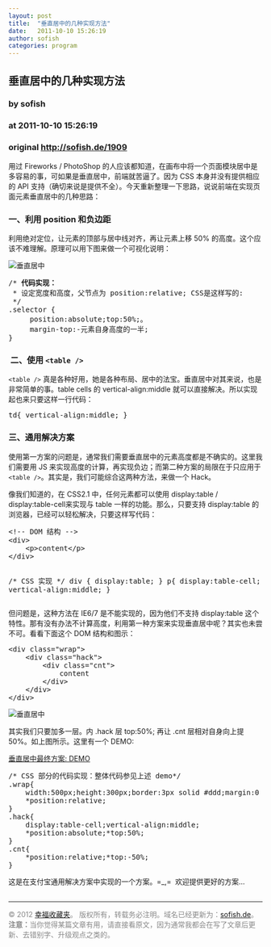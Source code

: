 ```yaml
---
layout: post
title:  "垂直居中的几种实现方法"
date:   2011-10-10 15:26:19
author: sofish
categories: program
---
```


## 垂直居中的几种实现方法
### by sofish
### at 2011-10-10 15:26:19
### original <http://sofish.de/1909>

<p>用过 Fireworks / PhotoShop 的人应该都知道，在画布中将一个页面模块居中是多容易的事，可如果是垂直居中，前端就苦逼了。因为 CSS 本身并没有提供相应的 API 支持（确切来说是提供不全）。今天重新整理一下思路，说说前端在实现页面元素垂直居中的几种思路：</p>
<h3>一、利用 position 和负边距</h3>
<p>利用绝对定位，让元素的顶部与居中线对齐，再让元素上移 50% 的高度。这个应该不难理解。原理可以用下图来做一个可视化说明：</p>
<p><img alt="垂直居中" src="http://sofish.de/mypics/align-middle-1.png"></p>
<pre>
/* <strong>代码实现：</strong>
 * 设定宽度和高度，父节点为 position:relative; CSS是这样写的:
 */
.selector {
     position:absolute;top:50%;。
     margin-top:-元素自身高度的一半;
}
</pre>
<h3> 二、使用 <code>&lt;table /&gt;</code></h3>
<p><code>&lt;table /&gt;</code> 真是各种好用，她是各种布局、居中的法宝。垂直居中对其来说，也是非常简单的事。table cells 的 vertical-align:middle 就可以直接解决。所以实现起也来只要这样一行代码：</p>
<pre>
td{ vertical-align:middle; }</pre>
<h3>三、通用解决方案</h3>
<p>使用第一方案的问题是，通常我们需要垂直居中的元素高度都是不确实的。这里我们需要用 JS 来实现高度的计算，再实现负边；而第二种方案的局限在于只应用于 <code>&lt;table /&gt;</code>。其实是，我们可能综合这两种方法，来做一个 Hack。</p>
<p>像我们知道的，在 CSS2.1 中，任何元素都可以使用 display:table / display:table-cell来实现与 table 一样的功能。那么，只要支持 display:table 的浏览器，已经可以轻松解决，只要这样写代码：</p>
<pre>
&lt;!-- DOM 结构 --&gt;
&lt;div&gt;
    &lt;p&gt;content&lt;/p&gt;
&lt;/div&gt;

/* CSS 实现 */
div { display:table; }
p{ display:table-cell; vertical-align:middle; }</pre>
<p>但问题是，这种方法在 IE6/7 是不能实现的，因为他们不支持 display:table 这个特性。那有没有办法不计算高度，利用第一种方案来实现垂直居中呢？其实也未尝不可。看看下面这个 DOM 结构和图示：</p>
<pre>
&lt;div class=&quot;wrap&quot;&gt;
    &lt;div class=&quot;hack&quot;&gt;
        &lt;div class=&quot;cnt&quot;&gt;
            content
        &lt;/div&gt;
    &lt;/div&gt;
&lt;/div&gt;</pre>
<p><img alt="垂直居中" src="http://sofish.de/mypics/align-middle-2.png"></p>
<p>其实我们只要加多一层。内 .hack 层 top:50%; 再让 .cnt 层相对自身向上提50%。如上图所示。这里有一个 DEMO:</p>
<p><a href="http://sofish.de/file/demo/align-middle.html">垂直居中最终方案: DEMO</a></p>
<pre>
/* CSS 部分的代码实现：整体代码参见上述 demo*/
.wrap{
    width:500px;height:300px;border:3px solid #ddd;margin:0 auto;padding:20px;display:table;
    *position:relative;
}
.hack{
    display:table-cell;vertical-align:middle;
    *position:absolute;*top:50%;
}
.cnt{
    *position:relative;*top:-50%;
}
</pre>
<p>这是在支付宝通用解决方案中实现的一个方案。=_,=  欢迎提供更好的方案…</p>
<div style="color:#888;margin-top:30px"><p><hr>© 2012 <a href="http://sofish.de" title="幸福收藏夹">幸福收藏夹</a>。 版权所有，转载务必注明。域名已经更新为：<a href="http://sofish.de" title="幸福收藏夹">sofish.de</a>。<br><strong>注意：</strong>当你觉得某篇文章有用，请直接看原文，因为通常我都会在写了文章后更新、去错别字、升级观点之类的。</p></div><img src="http://www1.feedsky.com/t1/611265789/sofish/feedsky/s.gif?r=http://sofish.de/1909" border="0" height="0" width="0">
